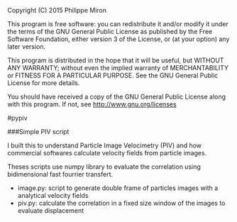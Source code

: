 Copyright (C) 2015  Philippe Miron

This program is free software: you can redistribute it and/or modify
it under the terms of the GNU General Public License as published by
the Free Software Foundation, either version 3 of the License, or
(at your option) any later version.

This program is distributed in the hope that it will be useful,
but WITHOUT ANY WARRANTY; without even the implied warranty of
MERCHANTABILITY or FITNESS FOR A PARTICULAR PURPOSE.  See the
GNU General Public License for more details.

You should have received a copy of the GNU General Public License
along with this program.  If not, see http://www.gnu.org/licenses

#pypiv

###Simple PIV script

I built this to understand Particle Image Velocimetry (PIV) and how commercial softwares calculate velocity fields from particle images. 

Theses scripts use numpy library to evaluate the correlation using bidimensional fast fourrier transfert. 

- image.py: script to generate double frame of particles images with a analytical velocity fields
- piv.py: calculate the correlation in a fixed size window of the images to evaluate displacement


